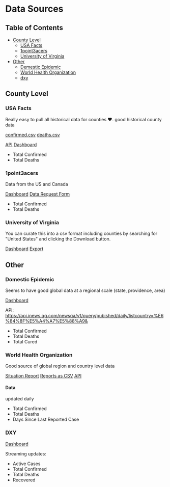 # Data Sources

## Table of Contents

* [County Level](#county-level)
  * [USA Facts](#usaFacts)
  * [1point3acers](#1point3acres)
  * [University of Virginia](#university-of-virginia)
* [Other](#other)
  * [Demestic Epidemic](#demestic-epidemic)
  * [World Health Organization](#world-health-organization)
  * [dxy](#world-healthorganization)

## County Level

### USA Facts

Really easy to pull all historical data for counties ❤. good historical county data

[confirmed.csv](https://static.usafacts.org/public/data/covid-19/covid_confirmed_usafacts.csv)
[deaths.csv](https://static.usafacts.org/public/data/covid-19/covid_deaths_usafacts.csv)

[API](https://usafactsstatic.blob.core.windows.net/public/2020/coronavirus-timeline/allData.json)
[Dashboard](https://usafacts.org/visualizations/coronavirus-covid-19-spread-map/)

* Total Confirmed
* Total Deaths

### 1point3acers

Data from the US and Canada

[Dashboard](https://coronavirus.1point3acres.com/en)
[Data Request Form](https://coronavirus.1point3acres.com/en/data)

* Total Confirmed
* Total Deaths

### University of Virginia

You can curate this into a csv format including counties by searching for "United States" and clicking the Download button.

[Dashboard](https://nssac.bii.virginia.edu/covid-19/dashboard/)
[Export](https://docs.google.com/spreadsheets/d/1jLAjzYMcsPo71qu5uBxjT_dAzj8vxZfvnTMR-Xp3-v8/edit#gid=1076558078)

## Other

### Domestic Epidemic

Seems to have good global data at a regional scale (state, providence, area)

[Dashboard](https://news.qq.com/zt2020/page/feiyan.htm#/global)

API: https://api.inews.qq.com/newsqa/v1/query/pubished/daily/listcountry=%E6%84%8F%E5%A4%A7%E5%88%A9&

* Total Confirmed
* Total Deaths
* Total Cured

### World Health Organization

Good source of global region and country level data

[Situation Report](https://www.who.int/emergencies/diseases/novel-coronavirus-2019/situation-reports/)
[Reports as CSV](https://github.com/CSSEGISandData/COVID-19/blob/master/who_covid_19_situation_reports/who_covid_19_sit_rep_time_series/who_covid_19_sit_rep_time_series.csv)
[API](https://apps.who.int/gho/data/node.resources.api)

#### Data

updated daily

* Total Confirmed
* Total Deaths
* Days Since Last Reported Case

### DXY

[Dashboard](https://ncov.dxy.cn/ncovh5/view/en_pneumonia)

Streaming updates:

* Active Cases
* Total Confirmed
* Total Deaths
* Recovered
